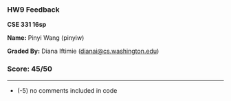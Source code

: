 ### HW9 Feedback

**CSE 331 16sp**

**Name:** Pinyi Wang (pinyiw)

**Graded By:** Diana Iftimie (dianai@cs.washington.edu)

### Score: 45/50
---

- (-5) no comments included in code

